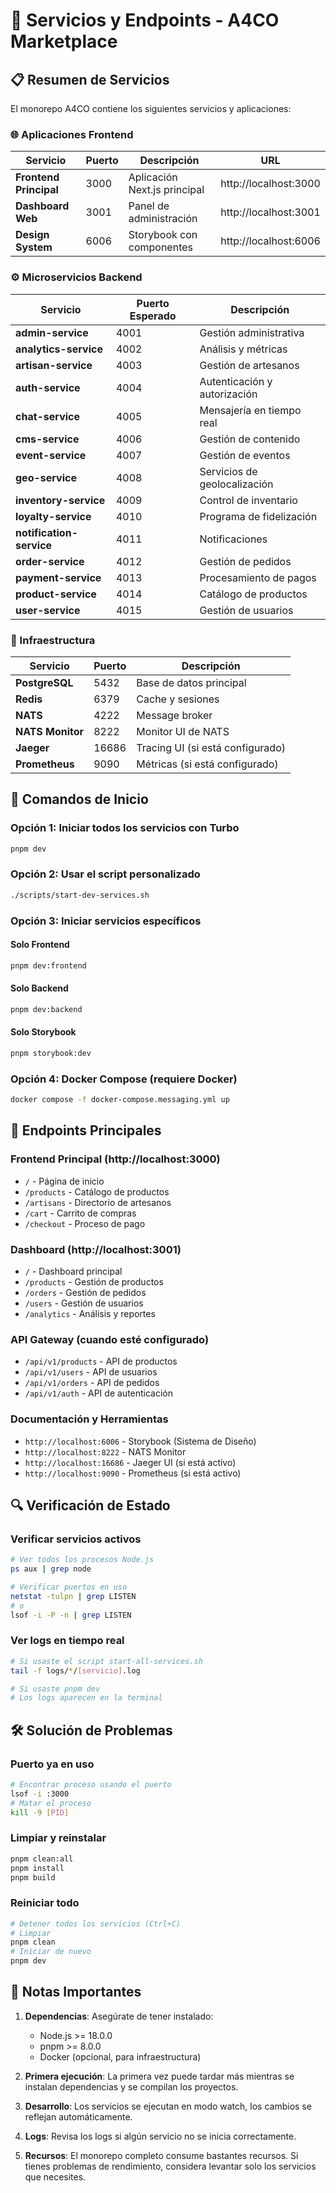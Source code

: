 # 🚀 Servicios y Endpoints - A4CO Marketplace

## 📋 Resumen de Servicios

El monorepo A4CO contiene los siguientes servicios y aplicaciones:

### 🌐 Aplicaciones Frontend

| Servicio | Puerto | Descripción | URL |
|----------|--------|-------------|-----|
| **Frontend Principal** | 3000 | Aplicación Next.js principal | http://localhost:3000 |
| **Dashboard Web** | 3001 | Panel de administración | http://localhost:3001 |
| **Design System** | 6006 | Storybook con componentes | http://localhost:6006 |

### ⚙️ Microservicios Backend

| Servicio | Puerto Esperado | Descripción |
|----------|----------------|-------------|
| **admin-service** | 4001 | Gestión administrativa |
| **analytics-service** | 4002 | Análisis y métricas |
| **artisan-service** | 4003 | Gestión de artesanos |
| **auth-service** | 4004 | Autenticación y autorización |
| **chat-service** | 4005 | Mensajería en tiempo real |
| **cms-service** | 4006 | Gestión de contenido |
| **event-service** | 4007 | Gestión de eventos |
| **geo-service** | 4008 | Servicios de geolocalización |
| **inventory-service** | 4009 | Control de inventario |
| **loyalty-service** | 4010 | Programa de fidelización |
| **notification-service** | 4011 | Notificaciones |
| **order-service** | 4012 | Gestión de pedidos |
| **payment-service** | 4013 | Procesamiento de pagos |
| **product-service** | 4014 | Catálogo de productos |
| **user-service** | 4015 | Gestión de usuarios |

### 🐳 Infraestructura

| Servicio | Puerto | Descripción |
|----------|--------|-------------|
| **PostgreSQL** | 5432 | Base de datos principal |
| **Redis** | 6379 | Cache y sesiones |
| **NATS** | 4222 | Message broker |
| **NATS Monitor** | 8222 | Monitor UI de NATS |
| **Jaeger** | 16686 | Tracing UI (si está configurado) |
| **Prometheus** | 9090 | Métricas (si está configurado) |

## 🚀 Comandos de Inicio

### Opción 1: Iniciar todos los servicios con Turbo
```bash
pnpm dev
```

### Opción 2: Usar el script personalizado
```bash
./scripts/start-dev-services.sh
```

### Opción 3: Iniciar servicios específicos

#### Solo Frontend
```bash
pnpm dev:frontend
```

#### Solo Backend
```bash
pnpm dev:backend
```

#### Solo Storybook
```bash
pnpm storybook:dev
```

### Opción 4: Docker Compose (requiere Docker)
```bash
docker compose -f docker-compose.messaging.yml up
```

## 📍 Endpoints Principales

### Frontend Principal (http://localhost:3000)
- `/` - Página de inicio
- `/products` - Catálogo de productos
- `/artisans` - Directorio de artesanos
- `/cart` - Carrito de compras
- `/checkout` - Proceso de pago

### Dashboard (http://localhost:3001)
- `/` - Dashboard principal
- `/products` - Gestión de productos
- `/orders` - Gestión de pedidos
- `/users` - Gestión de usuarios
- `/analytics` - Análisis y reportes

### API Gateway (cuando esté configurado)
- `/api/v1/products` - API de productos
- `/api/v1/users` - API de usuarios
- `/api/v1/orders` - API de pedidos
- `/api/v1/auth` - API de autenticación

### Documentación y Herramientas
- `http://localhost:6006` - Storybook (Sistema de Diseño)
- `http://localhost:8222` - NATS Monitor
- `http://localhost:16686` - Jaeger UI (si está activo)
- `http://localhost:9090` - Prometheus (si está activo)

## 🔍 Verificación de Estado

### Verificar servicios activos
```bash
# Ver todos los procesos Node.js
ps aux | grep node

# Verificar puertos en uso
netstat -tulpn | grep LISTEN
# o
lsof -i -P -n | grep LISTEN
```

### Ver logs en tiempo real
```bash
# Si usaste el script start-all-services.sh
tail -f logs/*/[servicio].log

# Si usaste pnpm dev
# Los logs aparecen en la terminal
```

## 🛠️ Solución de Problemas

### Puerto ya en uso
```bash
# Encontrar proceso usando el puerto
lsof -i :3000
# Matar el proceso
kill -9 [PID]
```

### Limpiar y reinstalar
```bash
pnpm clean:all
pnpm install
pnpm build
```

### Reiniciar todo
```bash
# Detener todos los servicios (Ctrl+C)
# Limpiar
pnpm clean
# Iniciar de nuevo
pnpm dev
```

## 📝 Notas Importantes

1. **Dependencias**: Asegúrate de tener instalado:
   - Node.js >= 18.0.0
   - pnpm >= 8.0.0
   - Docker (opcional, para infraestructura)

2. **Primera ejecución**: La primera vez puede tardar más mientras se instalan dependencias y se compilan los proyectos.

3. **Desarrollo**: Los servicios se ejecutan en modo watch, los cambios se reflejan automáticamente.

4. **Logs**: Revisa los logs si algún servicio no se inicia correctamente.

5. **Recursos**: El monorepo completo consume bastantes recursos. Si tienes problemas de rendimiento, considera levantar solo los servicios que necesites.